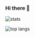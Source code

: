 ### Hi there 👋

<!--
**sushil-0/sushil-0** is a ✨ _special_ ✨ repository because its `README.md` (this file) appears on your GitHub profile.

Here are some ideas to get you started:

- 🔭 I’m currently working on ...
- 🌱 I’m currently learning ...
- 👯 I’m looking to collaborate on ...
- 🤔 I’m looking for help with ...
- 💬 Ask me about ...
- 📫 How to reach me: ...
- 😄 Pronouns: ...
- ⚡ Fun fact: ...
-->
![stats](https://github-readme-stats.vercel.app/api?username=sushil-0&count_private=true&show_icons=true&theme=gruvbox)

![top langs](https://github-readme-stats.vercel.app/api/top-langs/?username=sushil-0&langs_count=5&layout=compact&theme=gruvbox)

